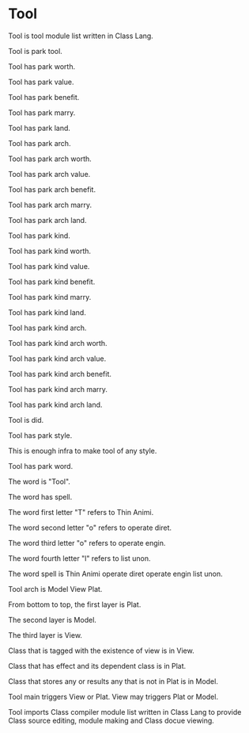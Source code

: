 # Tool

Tool is tool module list written in Class Lang.

Tool is park tool.

Tool has park worth.

Tool has park value.

Tool has park benefit.

Tool has park marry.

Tool has park land.

Tool has park arch.

Tool has park arch worth.

Tool has park arch value.

Tool has park arch benefit.

Tool has park arch marry.

Tool has park arch land.

Tool has park kind.

Tool has park kind worth.

Tool has park kind value.

Tool has park kind benefit.

Tool has park kind marry.

Tool has park kind land.

Tool has park kind arch.

Tool has park kind arch worth.

Tool has park kind arch value.

Tool has park kind arch benefit.

Tool has park kind arch marry.

Tool has park kind arch land.

Tool is did.

Tool has park style.

This is enough infra to make tool of any style.

Tool has park word.

The word is "Tool".

The word has spell.

The word first letter "T" refers to Thin Animi.

The word second letter "o" refers to operate diret.

The word third letter "o" refers to operate engin.

The word fourth letter "l" refers to list unon.

The word spell is Thin Animi operate diret operate engin list unon.

Tool arch is Model View Plat.

From bottom to top, the first layer is Plat.

The second layer is Model.

The third layer is View.

Class that is tagged with the existence of view is in View.

Class that has effect and its dependent class is in Plat.

Class that stores any or results any that is not in Plat is in Model.

Tool main triggers View or Plat.
View may triggers Plat or Model.

Tool imports Class compiler module list written in Class Lang to provide
Class source editing, module making and Class docue viewing.